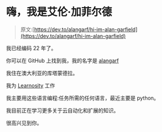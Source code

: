# 嗨，我是艾伦·加菲尔德

> 原文:[https://dev.to/alangarf/hi-im-alan-garfield](https://dev.to/alangarf/hi-im-alan-garfield)

我已经编码 22 年了。

你可以在 GitHub 上找到我，我的名字是 [alangarf](https://github.com/alangarf)

我住在澳大利亚的库塔蒙德拉。

我为 [Learnosity](https://www.learnosity.com) 工作

我主要用这些语言编程:任务所需的任何语言，最近主要是 python。

我目前正在学习更多关于云自动化和扩展的知识。

很高兴见到你。